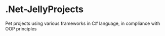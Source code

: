 # .Net-JellyProjects
Pet projects using various frameworks in C# language, in compliance with OOP principles
